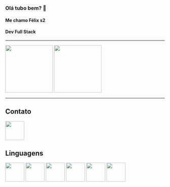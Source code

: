 ### Olá tubo bem? 👋
#### Me chamo Félix s2
#### Dev Full Stack

----

<div>
    <img height="150em" src="https://github-readme-stats.vercel.app/api?username=felixpessoa&show_icons=true&theme=dark"/>
    <img height="150em" src= "https://github-readme-stats.vercel.app/api/top-langs/?username=felixpessoa&layout=compact"/>
</div>
    
----


## Contato
<div>
<a href="https://www.linkedin.com/in/felix-pessoa/">
    <img src="https://cdn.jsdelivr.net/gh/devicons/devicon/icons/linkedin/linkedin-original.svg" align="center" heigth="50" width="60">
</a>
</div>

## Linguagens
<div>
    <img src="https://cdn.jsdelivr.net/gh/devicons/devicon/icons/java/java-original-wordmark.svg" align="center" heigth="50" width="60">
    <img src="https://cdn.jsdelivr.net/gh/devicons/devicon/icons/angularjs/angularjs-original.svg" align="center" heigth="50" width="60">
    <img src="https://cdn.jsdelivr.net/gh/devicons/devicon/icons/flutter/flutter-original.svg" align="center" heigth="50" width="60"/>
    <img src="https://cdn.jsdelivr.net/gh/devicons/devicon/icons/oracle/oracle-original.svg" align="center" heigth="50" width="60"/>
    <img src="https://cdn.jsdelivr.net/gh/devicons/devicon/icons/mysql/mysql-original-wordmark.svg" align="center" heigth="50" width="60"/>
    <img src="https://cdn.jsdelivr.net/gh/devicons/devicon/icons/spring/spring-plain-wordmark.svg" align="center" heigth="50" width="60"/>
    
          
</div>
